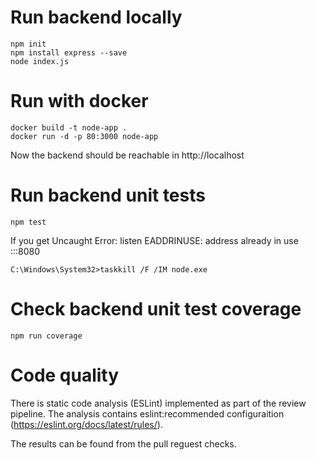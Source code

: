 # Run backend locally
```
npm init
npm install express --save
node index.js
```

# Run with docker
```
docker build -t node-app .
docker run -d -p 80:3000 node-app
```

Now the backend should be reachable in http://localhost

# Run backend unit tests
```
npm test
```

If you get Uncaught Error: listen EADDRINUSE: address already in use :::8080
```
C:\Windows\System32>taskkill /F /IM node.exe
```

# Check backend unit test coverage
```
npm run coverage
```

# Code quality
There is static code analysis (ESLint) implemented as part of the review pipeline. The analysis contains eslint:recommended configuraition (https://eslint.org/docs/latest/rules/).

The results can be found from the pull reguest checks.